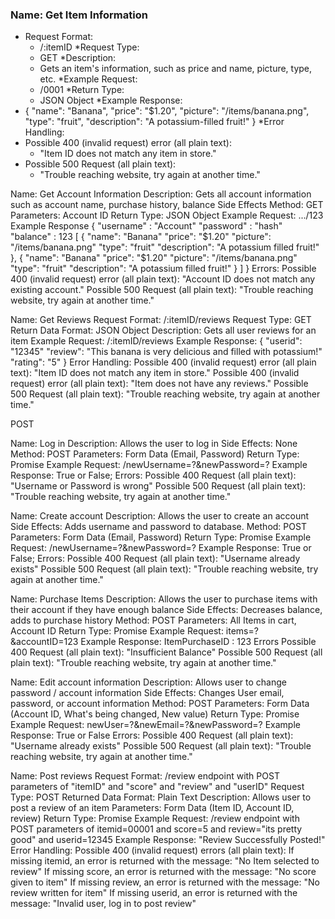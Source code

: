 ### Name: Get Item Information
* Request Format:
  * /:itemID
*Request Type: 
  * GET
*Description: 
  * Gets an item's information, such as price and name, picture, type, etc.
*Example Request:
  * /0001
*Return Type: 
  * JSON Object
*Example Response:
* {
  "name": "Banana",
  "price": "$1.20",
  "picture": "/items/banana.png",
  "type": "fruit",
  "description": "A potassium-filled fruit!"
}
*Error Handling:
* Possible 400 (invalid request) error (all plain text):
  * "Item ID does not match any item in store."
* Possible 500 Request (all plain text):
  * "Trouble reaching website, try again at another time."

Name: Get Account Information
Description: Gets all account information such as account name, purchase history, balance
Side Effects
Method: GET
Parameters: Account ID
Return Type: JSON Object
Example Request: .../123 
Example Response
{
  "username" : "Account"
  "password" : "hash"
  "balance" : 123
  [
    {
      "name": "Banana"
      "price": "$1.20"
      "picture": "/items/banana.png"
      "type": "fruit"
      "description": "A potassium filled fruit!"
    },
    {
      "name": "Banana"
      "price": "$1.20"
      "picture": "/items/banana.png"
      "type": "fruit"
      "description": "A potassium filled fruit!"
    }
  ]
}
Errors: 
  Possible 400 (invalid request) error (all plain text):
    "Account ID does not match any existing account."
  Possible 500 Request (all plain text):
    "Trouble reaching website, try again at another time."

Name: Get Reviews
Request Format: /:itemID/reviews
Request Type: GET
Return Data Format: JSON Object
Description: Gets all user reviews for an item
Example Request: /:itemID/reviews
Example Response:
{
  "userid": "12345"
  "review": "This banana is very delicious and filled with potassium!"
  "rating": "5"
}
Error Handling:
Possible 400 (invalid request) error (all plain text):
  "Item ID does not match any item in store."
Possible 400 (invalid request) error (all plain text):
  "Item does not have any reviews."
Possible 500 Request (all plain text):
  "Trouble reaching website, try again at another time."


POST

Name: Log in 
Description: Allows the user to log in 
Side Effects: None
Method: POST
Parameters: Form Data (Email, Password)
Return Type: Promise
Example Request: /newUsername=?&newPassword=?
Example Response: True or False;
Errors:
Possible 400 Request (all plain text):
  "Username or Password is wrong"
Possible 500 Request (all plain text):
  "Trouble reaching website, try again at another time."

Name: Create account
Description: Allows the user to create an account
Side Effects: Adds username and password to database.
Method: POST
Parameters: Form Data (Email, Password)
Return Type: Promise
Example Request: /newUsername=?&newPassword=?
Example Response: True or False;
Errors:
Possible 400 Request (all plain text):
  "Username already exists"
Possible 500 Request (all plain text):
  "Trouble reaching website, try again at another time."



Name: Purchase Items
Description: Allows the user to purchase items with their account if they have enough balance
Side Effects: Decreases balance, adds to purchase history
Method: POST
Parameters: All Items in cart, Account ID
Return Type: Promise
Example Request: items=?&accountID=123
Example Response: ItemPurchaseID : 123
Errors
Possible 400 Request (all plain text):
  "Insufficient Balance"
Possible 500 Request (all plain text):
  "Trouble reaching website, try again at another time."


Name: Edit account information
Description: Allows user to change password / account information
Side Effects: Changes User email, password, or account information
Method: POST
Parameters: Form Data (Account ID, What's being changed, New value)
Return Type: Promise
Example Request: newUser=?&newEmail=?&newPassword=?
Example Response: True or False
Errors:
Possible 400 Request (all plain text):
  "Username already exists"
Possible 500 Request (all plain text):
  "Trouble reaching website, try again at another time."


Name: Post reviews
Request Format: /review endpoint with POST parameters of "itemID" and "score" and "review" and "userID"
Request Type: POST
Returned Data Format: Plain Text
Description: Allows user to post a review of an item
Parameters: Form Data (Item ID, Account ID, review)
Return Type: Promise
Example Request: /review endpoint with POST parameters of itemid=00001 and score=5 and review="its pretty good" and userid=12345
Example Response: "Review Successfully Posted!"
Error Handling:
Possible 400 (invalid request) errors (all plain text):
  If missing itemid, an error is returned with the message: "No Item selected to review"
  If missing score, an error is returned with the message: "No score given to item"
  If missing review, an error is returned with the message: "No review written for item"
  If missing userid, an error is returned with the message: "Invalid user, log in to post review"

